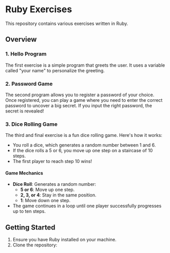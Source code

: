 # Ruby Exercises
This repository contains various exercises written in Ruby.
## Overview
### 1. Hello Program
The first exercise is a simple program that greets the user. It uses a variable called "your name" to personalize the greeting.
### 2. Password Game
The second program allows you to register a password of your choice. Once registered, you can play a game where you need to enter the correct password to uncover a big secret. If you input the right password, the secret is revealed!
### 3. Dice Rolling Game
The third and final exercise is a fun dice rolling game. Here's how it works:
- You roll a dice, which generates a random number between 1 and 6.
- If the dice rolls a 5 or 6, you move up one step on a staircase of 10 steps.
- The first player to reach step 10 wins!
#### Game Mechanics
- **Dice Roll**: Generates a random number:
  - **5 or 6**: Move up one step.
  - **2, 3, or 4**: Stay in the same position.
  - **1**: Move down one step.
- The game continues in a loop until one player successfully progresses up to ten steps.
## Getting Started
1. Ensure you have Ruby installed on your machine.
2. Clone the repository:
   
